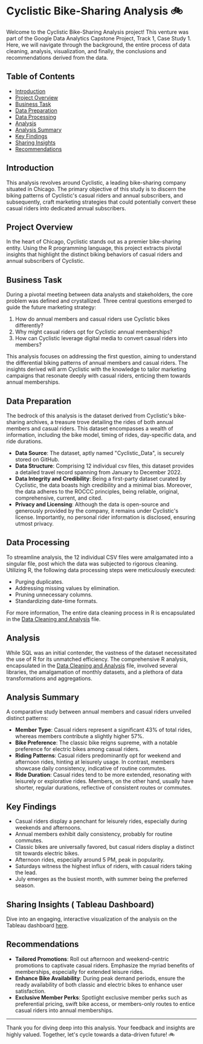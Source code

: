 # Cyclistic Bike-Sharing Analysis 🚲

Welcome to the Cyclistic Bike-Sharing Analysis project! This venture was part of the Google Data Analytics Capstone Project, Track 1, Case Study 1. Here, we will navigate through the background, the entire process of data cleaning, analysis, visualization, and finally, the conclusions and recommendations derived from the data.

## Table of Contents
- [Introduction](#introduction)
- [Project Overview](#project-overview)
- [Business Task](#business-task)
- [Data Preparation](#data-preparation)
- [Data Processing](#data-processing)
- [Analysis](#analysis)
- [Analysis Summary](#analysis-summary)
- [Key Findings](#key-findings)
- [Sharing Insights](#sharing-insights)
- [Recommendations](#recommendations)

## Introduction

This analysis revolves around Cyclistic, a leading bike-sharing company situated in Chicago. The primary objective of this study is to discern the biking patterns of Cyclistic's casual riders and annual subscribers, and subsequently, craft marketing strategies that could potentially convert these casual riders into dedicated annual subscribers.

## Project Overview

In the heart of Chicago, Cyclistic stands out as a premier bike-sharing entity. Using the R programming language, this project extracts pivotal insights that highlight the distinct biking behaviors of casual riders and annual subscribers of Cyclistic.

## Business Task

During a pivotal meeting between data analysts and stakeholders, the core problem was defined and crystallized. Three central questions emerged to guide the future marketing strategy:

1. How do annual members and casual riders use Cyclistic bikes differently?
2. Why might casual riders opt for Cyclistic annual memberships?
3. How can Cyclistic leverage digital media to convert casual riders into members?

This analysis focuses on addressing the first question, aiming to understand the differential biking patterns of annual members and casual riders. The insights derived will arm Cyclistic with the knowledge to tailor marketing campaigns that resonate deeply with casual riders, enticing them towards annual memberships.

## Data Preparation

The bedrock of this analysis is the dataset derived from Cyclistic's bike-sharing archives, a treasure trove detailing the rides of both annual members and casual riders. This dataset encompasses a wealth of information, including the bike model, timing of rides, day-specific data, and ride durations.

- **Data Source**: The dataset, aptly named "Cyclistic_Data", is securely stored on GitHub.
- **Data Structure**: Comprising 12 individual csv files, this dataset provides a detailed travel record spanning from January to December 2022.
- **Data Integrity and Credibility**: Being a first-party dataset curated by Cyclistic, the data boasts high credibility and a minimal bias. Moreover, the data adheres to the ROCCC principles, being reliable, original, comprehensive, current, and cited.
- **Privacy and Licensing**: Although the data is open-source and generously provided by the company, it remains under Cyclistic's license. Importantly, no personal rider information is disclosed, ensuring utmost privacy.

## Data Processing

To streamline analysis, the 12 individual CSV files were amalgamated into a singular file, post which the data was subjected to rigorous cleaning. Utilizing R, the following data processing steps were meticulously executed:

- Purging duplicates.
- Addressing missing values by  elimination.
- Pruning unnecessary columns.
- Standardizing date-time formats.

For more information, The entire data cleaning process in R is encapsulated in the [Data Cleaning and Analysis](<Data Cleaning and Analysis.R>) file.

## Analysis

While SQL was an initial contender, the vastness of the dataset necessitated the use of R for its unmatched efficiency. The comprehensive R analysis, encapsulated in the [Data Cleaning and Analysis](<Data Cleaning and Analysis.R>) file, involved several libraries, the amalgamation of monthly datasets, and a plethora of data transformations and aggregations.

## Analysis Summary

A comparative study between annual members and casual riders unveiled distinct patterns:

- **Member Type**: Casual riders represent a significant 43% of total rides, whereas members contribute a slightly higher 57%.
- **Bike Preference**: The classic bike reigns supreme, with a notable preference for electric bikes among casual riders.
- **Riding Patterns**: Casual riders predominantly opt for weekend and afternoon rides, hinting at leisurely usage. In contrast, members showcase daily consistency, indicative of routine commutes.
- **Ride Duration**: Casual rides tend to be more extended, resonating with leisurely or explorative rides. Members, on the other hand, usually have shorter, regular durations, reflective of consistent routes or commutes.

## Key Findings

- Casual riders display a penchant for leisurely rides, especially during weekends and afternoons.
- Annual members exhibit daily consistency, probably for routine commutes.
- Classic bikes are universally favored, but casual riders display a distinct tilt towards electric bikes.
- Afternoon rides, especially around 5 PM, peak in popularity.
- Saturdays witness the highest influx of riders, with casual riders taking the lead.
- July emerges as the busiest month, with summer being the preferred season.

## Sharing Insights ( Tableau Dashboard)

Dive into an engaging, interactive visualization of the analysis on the Tableau dashboard [here](https://public.tableau.com/app/profile/carlos.silveio/viz/PedalPatternsDivingIntoCyclisticsAnalytics/PedalPatternsDivingIntoCyclysticsAnalytics).

## Recommendations

- **Tailored Promotions**: Roll out afternoon and weekend-centric promotions to captivate casual riders. Emphasize the myriad benefits of memberships, especially for extended leisure rides.
- **Enhance Bike Availability**: During peak demand periods, ensure the ready availability of both classic and electric bikes to enhance user satisfaction.
- **Exclusive Member Perks**: Spotlight exclusive member perks such as preferential pricing, swift bike access, or members-only routes to entice casual riders into annual memberships.

---

Thank you for diving deep into this analysis. Your feedback and insights are highly valued. Together, let's cycle towards a data-driven future! 🚲

